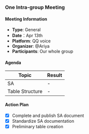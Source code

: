 ### One Intra-group Meeting

#### Meeting Information
- **Type**: General
- **Date**：Apr 13th
- **Platform**: QQ voice
- **Organizer**: @Ariya
- **Participants**: Our whole group

#### Agenda
|Topic|Result|
|-|-|
|SA|-|
|Table Structure|-|

#### Action Plan
- [x] Complete and publish SA document
- [x] Standardize SA documentation
- [x] Preliminary table creation
